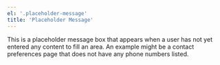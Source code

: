 ```yaml
---
el: '.placeholder-message'
title: 'Placeholder Message'
---
```

This is a placeholder message box that appears when a user has not yet entered any content to fill an area. An example might be a contact preferences page that does not have any phone numbers listed.
